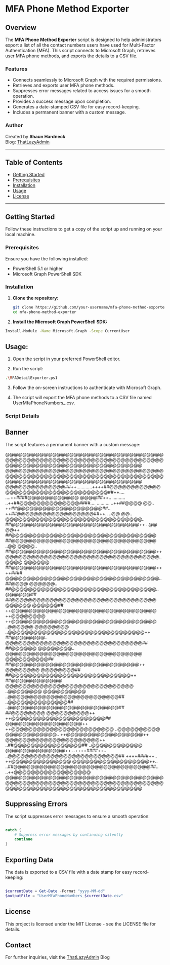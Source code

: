 # MFA Phone Method Exporter

## Overview

The **MFA Phone Method Exporter** script is designed to help administrators export a list of all the contact numbers users have used for Multi-Factor Authentication (MFA). This script connects to Microsoft Graph, retrieves user MFA phone methods, and exports the details to a CSV file.

### Features

- Connects seamlessly to Microsoft Graph with the required permissions.
- Retrieves and exports user MFA phone methods.
- Suppresses error messages related to access issues for a smooth operation.
- Provides a success message upon completion.
- Generates a date-stamped CSV file for easy record-keeping.
- Includes a permanent banner with a custom message.

### Author

Created by **Shaun Hardneck**  
Blog: [ThatLazyAdmin](http://www.thatlazyadmin.com)

---

## Table of Contents

- [Getting Started](#getting-started)
- [Prerequisites](#prerequisites)
- [Installation](#installation)
- [Usage](#usage)
- [License](#license)

---

## Getting Started

Follow these instructions to get a copy of the script up and running on your local machine.

### Prerequisites

Ensure you have the following installed:

- PowerShell 5.1 or higher
- Microsoft Graph PowerShell SDK

### Installation

1. **Clone the repository:**

   ```sh
   git clone https://github.com/your-username/mfa-phone-method-exporter.git
   cd mfa-phone-method-exporter

2. **Install the Microsoft Graph PowerShell SDK:**

```sh
Install-Module -Name Microsoft.Graph -Scope CurrentUser
```

## Usage:

1. Open the script in your preferred PowerShell editor.

2. Run the script:

```sh
.\MFADetailExporter.ps1
```
3. Follow the on-screen instructions to authenticate with Microsoft Graph.

4. The script will export the MFA phone methods to a CSV file named UserMfaPhoneNumbers_<date>.csv.

### Script Details
## Banner

The script features a permanent banner with a custom message:

@@@@@@@@@@@@@@@@@@@@@@@@@@@@@@@@@@@@@@@@@@@@@@@@@@@@@@@@@@@@@@@@@@@@@@@@@@@@@@@@@@@@@@@@@@@@@@@@@@@@@@@@@@
@@@@@@@@@@@@@@@@@@@@@@@@@@@@@@@@@@@@@@@@@@@@@@@@@@@@@@@@@@@@@@@@@@@@@@@@@@@@@@@@@@@@@@@@@@@@@@@@@@@@@@@@@@
@@@@@@@@@@@@@@##++............++++##@@@@@@@@@@@@@@@@@@@@@@@@@@@@@@@@@@@@##++....    ....++####@@@@@@@@@@@@
@@@@##++..              ..........      ..++##@@@@@@@@@@@@@@####....    ..........              ..++##@@@@
@@..          ++##@@@@@@@@@@@@@@@@@@@@##..                        ++##@@@@@@@@@@@@@@@@@@##++..        ..@@
@@..        @@@@@@@@@@@@@@@@@@@@@@@@@@@@@@@@..                ##@@@@@@@@@@@@@@@@@@@@@@@@@@@@@@++      ..@@
@@++      ##@@@@@@@@@@@@@@@@@@@@@@@@@@@@@@@@@@              ##@@@@@@@@@@@@@@@@@@@@@@@@@@@@@@@@@@      ..@@
@@@@..    ##@@@@@@@@@@@@@@@@@@@@@@@@@@@@@@@@@@++            @@@@@@@@@@@@@@@@@@@@@@@@@@@@@@@@@@@@..    @@@@
@@@@@@    ##@@@@@@@@@@@@@@@@@@@@@@@@@@@@@@@@@@++  ++####    @@@@@@@@@@@@@@@@@@@@@@@@@@@@@@@@@@@@..  ##@@@@
@@@@@@..  ##@@@@@@@@@@@@@@@@@@@@@@@@@@@@@@@@@@..  @@@@@@##  ##@@@@@@@@@@@@@@@@@@@@@@@@@@@@@@@@@@    @@@@@@
@@@@@@##  ++@@@@@@@@@@@@@@@@@@@@@@@@@@@@@@@@@@  ++@@@@@@@@  ++@@@@@@@@@@@@@@@@@@@@@@@@@@@@@@@@@@  ..@@@@@@
@@@@@@@@  ..@@@@@@@@@@@@@@@@@@@@@@@@@@@@@@@@++  ##@@@@@@@@..  @@@@@@@@@@@@@@@@@@@@@@@@@@@@@@@@##  ##@@@@@@
@@@@@@@@..  @@@@@@@@@@@@@@@@@@@@@@@@@@@@@@@@    @@@@@@@@@@##  ##@@@@@@@@@@@@@@@@@@@@@@@@@@@@@@++  @@@@@@@@
@@@@@@@@##  ##@@@@@@@@@@@@@@@@@@@@@@@@@@@@++  ##@@@@@@@@@@@@    @@@@@@@@@@@@@@@@@@@@@@@@@@@@@@  ..@@@@@@@@
@@@@@@@@@@  ..@@@@@@@@@@@@@@@@@@@@@@@@@@##  ..@@@@@@@@@@@@@@##  ..@@@@@@@@@@@@@@@@@@@@@@@@@@##  ##@@@@@@@@
@@@@@@@@@@++  ++@@@@@@@@@@@@@@@@@@@@@@##    @@@@@@@@@@@@@@@@@@++  ++@@@@@@@@@@@@@@@@@@@@@@@@  ..@@@@@@@@@@
@@@@@@@@@@@@..  ++@@@@@@@@@@@@@@@@@@++    @@@@@@@@@@@@@@@@@@@@@@++  ..##@@@@@@@@@@@@@@@@##  ..@@@@@@@@@@@@
@@@@@@@@@@@@@@++    ..++++####++..    ..@@@@@@@@@@@@@@@@@@@@@@@@@@##      ++++####++..    ++@@@@@@@@@@@@@@
@@@@@@@@@@@@@@@@@@++..            ..##@@@@@@@@@@@@@@@@@@@@@@@@@@@@@@@@##..          ..++@@@@@@@@@@@@@@@@@@
@@@@@@@@@@@@@@@@@@@@@@@@@@@@@@@@@@@@@@@@@@@@@@@@@@@@@@@@@@@@@@@@@@@@@@@@@@@@@@@@@@@@@@@@@@@@@@@@@@@@@@@@@@

## Suppressing Errors
The script suppresses error messages to ensure a smooth operation:

```powershell

catch {
    # Suppress error messages by continuing silently
    continue
}
```
## Exporting Data
The data is exported to a CSV file with a date stamp for easy record-keeping:

```powershell

$currentDate = Get-Date -Format "yyyy-MM-dd"
$outputFile = "UserMfaPhoneNumbers_$currentDate.csv"
```

## License
This project is licensed under the MIT License - see the LICENSE file for details.

## Contact
For further inquiries, visit the [ThatLazyAdmin](http://www.thatlazyadmin.com) Blog